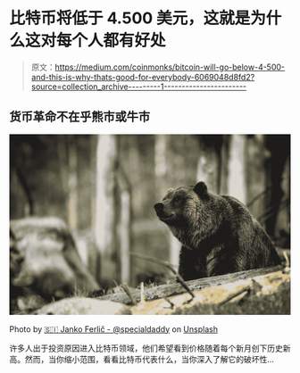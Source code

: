 # 比特币将低于 4.500 美元，这就是为什么这对每个人都有好处

> 原文：<https://medium.com/coinmonks/bitcoin-will-go-below-4-500-and-this-is-why-thats-good-for-everybody-6069048d8fd2?source=collection_archive---------1----------------------->

## 货币革命不在乎熊市或牛市

![](img/311c6a77d719c8b2dd350cd104d14320.png)

Photo by [🇸🇮 Janko Ferlič - @specialdaddy](https://unsplash.com/@thepootphotographer?utm_source=medium&utm_medium=referral) on [Unsplash](https://unsplash.com?utm_source=medium&utm_medium=referral)

许多人出于投资原因进入比特币领域，他们希望看到价格随着每个新月创下历史新高。然而，当你缩小范围，看看比特币代表什么，当你深入了解它的破坏性…